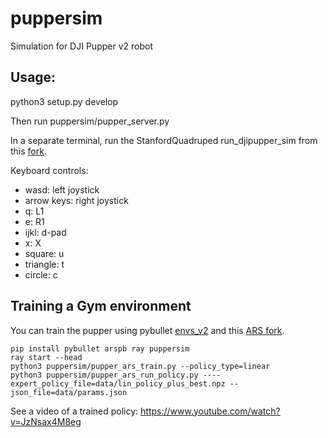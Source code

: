 # puppersim
Simulation for DJI Pupper v2 robot

## Usage:

python3 setup.py develop

Then run puppersim/pupper_server.py

In a separate terminal, run the StanfordQuadruped run_djipupper_sim from this [fork](https://github.com/erwincoumans/StanfordQuadruped).

Keyboard controls:
* wasd: left joystick
* arrow keys: right joystick
* q: L1
* e: R1
* ijkl: d-pad
* x: X
* square: u
* triangle: t
* circle: c

## Training a Gym environment

You can train the pupper using pybullet [envs_v2](https://github.com/bulletphysics/bullet3/tree/master/examples/pybullet/gym/pybullet_envs/minitaur/envs_v2) and this [ARS fork](https://github.com/erwincoumans/ars).

```
pip install pybullet arspb ray puppersim
ray start --head
python3 puppersim/pupper_ars_train.py --policy_type=linear
python3 puppersim/pupper_ars_run_policy.py ----expert_policy_file=data/lin_policy_plus_best.npz --json_file=data/params.json
```

See a video of a trained policy: https://www.youtube.com/watch?v=JzNsax4M8eg

